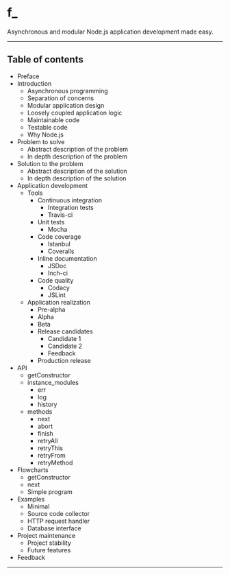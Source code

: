 # f_

Asynchronous and modular Node.js application development made easy.

---

## Table of contents

<!--- TABLE_OF_CONTENTS -->

* Preface
* Introduction
  - Asynchronous programming
  - Separation of concerns
  - Modular application design
  - Loosely coupled application logic
  - Maintainable code
  - Testable code
  - Why Node.js
* Problem to solve
  - Abstract description of the problem
  - In depth description of the problem
* Solution to the problem
  - Abstract description of the solution
  - In depth description of the solution
* Application development
  - Tools
    + Continuous integration
      * Integration tests
      * Travis-ci
    + Unit tests
      * Mocha
    + Code coverage
      * Istanbul
      * Coveralls
    + Inline documentation
      * JSDoc
      * Inch-ci
    + Code quality
      * Codacy
      * JSLint
  - Application realization
    + Pre-alpha
    + Alpha
    + Beta
    + Release candidates
      * Candidate 1
      * Candidate 2
      * Feedback
    + Production release
* API
  - getConstructor
  - instance_modules
    + err
    + log
    + history
  - methods
    + next
    + abort
    + finish
    + retryAll
    + retryThis
    + retryFrom
    + retryMethod
* Flowcharts
  - getConstructor
  - next
  - Simple program
* Examples
  - Minimal
  - Source code collector
  - HTTP request handler
  - Database interface
* Project maintenance
  - Project stability
  - Future features
* Feedback

<!--- /TABLE_OF_CONTENTS -->

---

<!--- CONTENT -->

<!--- /CONTENT -->
